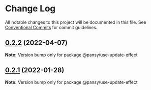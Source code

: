 # Change Log

All notable changes to this project will be documented in this file.
See [Conventional Commits](https://conventionalcommits.org) for commit guidelines.

## [0.2.2](https://github.com/pansyjs/react-hooks/compare/@pansy/use-update-effect@0.2.1...@pansy/use-update-effect@0.2.2) (2022-04-07)

**Note:** Version bump only for package @pansy/use-update-effect





## [0.2.1](https://github.com/pansyjs/react-hooks/compare/@pansy/use-update-effect@0.2.0...@pansy/use-update-effect@0.2.1) (2022-01-28)

**Note:** Version bump only for package @pansy/use-update-effect
